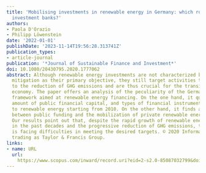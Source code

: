 ```yaml
---
title: 'Mobilising investments in renewable energy in Germany: which role for public
  investment banks?'
authors:
- Paola D'Orazio
- Philipp Löwenstein
date: '2022-01-01'
publishDate: '2023-11-14T19:56:28.313741Z'
publication_types:
- article-journal
publication: '*Journal of Sustainable Finance and Investment*'
doi: 10.1080/20430795.2020.1777062
abstract: Although renewable energy investments are not characterized by climate change
  mitigation as their primary objective, they still target activities that are related
  to the reduction of GHG emissions and are thus crucial for the transition to a low-carbon
  economy. The paper offers an analysis of the peculiarity of the German public finance
  framework aimed at renewable energy financing. On the one hand, it quantifies the
  amount of public financial capital, and types of financial instruments, devoted
  to renewable energy starting from 2010. On the other hand, it finds a strong relationship
  between public funding and the mobilization of private renewable energy investments.
  Our results point out that, despite the rapid growth of renewable energy investments
  in the past decades and the progressive reduction of GHG emissions, the country
  is facing difficulties in meeting the desired targets. © 2020 Informa UK Limited,
  trading as Taylor & Francis Group.
links:
- name: URL
  url: 
    https://www.scopus.com/inward/record.uri?eid=2-s2.0-85087032799&doi=10.1080%2f20430795.2020.1777062&partnerID=40&md5=f30a719f3e84ee91f494c3617a7a420c
---
```

